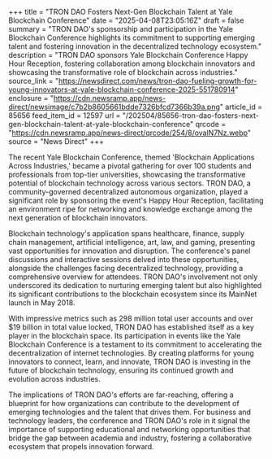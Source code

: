 +++
title = "TRON DAO Fosters Next-Gen Blockchain Talent at Yale Blockchain Conference"
date = "2025-04-08T23:05:16Z"
draft = false
summary = "TRON DAO's sponsorship and participation in the Yale Blockchain Conference highlights its commitment to supporting emerging talent and fostering innovation in the decentralized technology ecosystem."
description = "TRON DAO sponsors Yale Blockchain Conference Happy Hour Reception, fostering collaboration among blockchain innovators and showcasing the transformative role of blockchain across industries."
source_link = "https://newsdirect.com/news/tron-dao-fueling-growth-for-young-innovators-at-yale-blockchain-conference-2025-551780914"
enclosure = "https://cdn.newsramp.app/news-direct/newsimage/c7b2b8605661bdde7326bfcd7366b39a.png"
article_id = 85656
feed_item_id = 12597
url = "/202504/85656-tron-dao-fosters-next-gen-blockchain-talent-at-yale-blockchain-conference"
qrcode = "https://cdn.newsramp.app/news-direct/qrcode/254/8/ovalN7Nz.webp"
source = "News Direct"
+++

<p>The recent Yale Blockchain Conference, themed 'Blockchain Applications Across Industries,' became a pivotal gathering for over 100 students and professionals from top-tier universities, showcasing the transformative potential of blockchain technology across various sectors. TRON DAO, a community-governed decentralized autonomous organization, played a significant role by sponsoring the event's Happy Hour Reception, facilitating an environment ripe for networking and knowledge exchange among the next generation of blockchain innovators.</p><p>Blockchain technology's application spans healthcare, finance, supply chain management, artificial intelligence, art, law, and gaming, presenting vast opportunities for innovation and disruption. The conference's panel discussions and interactive sessions delved into these opportunities, alongside the challenges facing decentralized technology, providing a comprehensive overview for attendees. TRON DAO's involvement not only underscored its dedication to nurturing emerging talent but also highlighted its significant contributions to the blockchain ecosystem since its MainNet launch in May 2018.</p><p>With impressive metrics such as 298 million total user accounts and over $19 billion in total value locked, TRON DAO has established itself as a key player in the blockchain space. Its participation in events like the Yale Blockchain Conference is a testament to its commitment to accelerating the decentralization of internet technologies. By creating platforms for young innovators to connect, learn, and innovate, TRON DAO is investing in the future of blockchain technology, ensuring its continued growth and evolution across industries.</p><p>The implications of TRON DAO's efforts are far-reaching, offering a blueprint for how organizations can contribute to the development of emerging technologies and the talent that drives them. For business and technology leaders, the conference and TRON DAO's role in it signal the importance of supporting educational and networking opportunities that bridge the gap between academia and industry, fostering a collaborative ecosystem that propels innovation forward.</p>